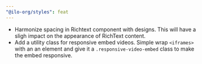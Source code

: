 ```yaml
---
"@ilo-org/styles": feat
---
```


- Harmonize spacing in Richtext component with designs. This will have a sligh impact on the appearance of RichText content.
- Add a utility class for responsive embed videos. Simple wrap `<iframes>` with an an element and give it a `.responsive-video-embed` class to make the embed responsive.
